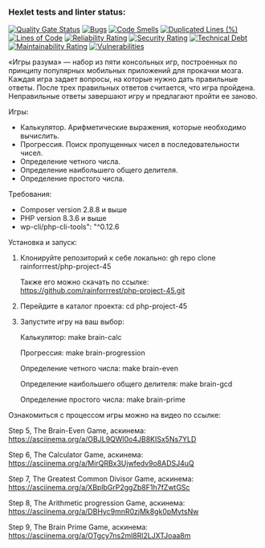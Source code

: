 ### Hexlet tests and linter status:
[![Quality Gate Status](https://sonarcloud.io/api/project_badges/measure?project=rainforrrest_php-project-45&metric=alert_status)](https://sonarcloud.io/summary/new_code?id=rainforrrest_php-project-45)
[![Bugs](https://sonarcloud.io/api/project_badges/measure?project=rainforrrest_php-project-45&metric=bugs)](https://sonarcloud.io/summary/new_code?id=rainforrrest_php-project-45)
[![Code Smells](https://sonarcloud.io/api/project_badges/measure?project=rainforrrest_php-project-45&metric=code_smells)](https://sonarcloud.io/summary/new_code?id=rainforrrest_php-project-45)
[![Duplicated Lines (%)](https://sonarcloud.io/api/project_badges/measure?project=rainforrrest_php-project-45&metric=duplicated_lines_density)](https://sonarcloud.io/summary/new_code?id=rainforrrest_php-project-45)
[![Lines of Code](https://sonarcloud.io/api/project_badges/measure?project=rainforrrest_php-project-45&metric=ncloc)](https://sonarcloud.io/summary/new_code?id=rainforrrest_php-project-45)
[![Reliability Rating](https://sonarcloud.io/api/project_badges/measure?project=rainforrrest_php-project-45&metric=reliability_rating)](https://sonarcloud.io/summary/new_code?id=rainforrrest_php-project-45)
[![Security Rating](https://sonarcloud.io/api/project_badges/measure?project=rainforrrest_php-project-45&metric=security_rating)](https://sonarcloud.io/summary/new_code?id=rainforrrest_php-project-45)
[![Technical Debt](https://sonarcloud.io/api/project_badges/measure?project=rainforrrest_php-project-45&metric=sqale_index)](https://sonarcloud.io/summary/new_code?id=rainforrrest_php-project-45)
[![Maintainability Rating](https://sonarcloud.io/api/project_badges/measure?project=rainforrrest_php-project-45&metric=sqale_rating)](https://sonarcloud.io/summary/new_code?id=rainforrrest_php-project-45)
[![Vulnerabilities](https://sonarcloud.io/api/project_badges/measure?project=rainforrrest_php-project-45&metric=vulnerabilities)](https://sonarcloud.io/summary/new_code?id=rainforrrest_php-project-45)

«Игры разума» — набор из пяти консольных игр, построенных по принципу популярных мобильных приложений для прокачки мозга. Каждая игра задает вопросы, на которые нужно дать правильные ответы. После трех правильных ответов считается, что игра пройдена. Неправильные ответы завершают игру и предлагают пройти ее заново. 

Игры:

- Калькулятор. Арифметические выражения, которые необходимо вычислить.
- Прогрессия. Поиск пропущенных чисел в последовательности чисел.
- Определение четного числа.
- Определение наибольшего общего делителя.
- Определение простого числа.

 Требования:
 - Composer version 2.8.8 и выше
 - PHP version 8.3.6 и выше
 - wp-cli/php-cli-tools": "^0.12.6

Установка и запуск:

1) Клонируйте репозиторий к себе локально: gh repo clone rainforrrest/php-project-45

   Также его можно скачать по ссылке: https://github.com/rainforrrest/php-project-45.git

2) Перейдите в каталог проекта: cd php-project-45

3) Запустите игру на ваш выбор:

    Калькулятор: make brain-calc
    
    Прогрессия: make brain-progression
    
    Определение четного числа: make brain-even
    
    Определение наибольшего общего делителя: make brain-gcd
    
    Определение простого числа: make brain-prime
    


Ознакомиться с процессом игры можно на видео по ссылке:


Step 5, The Brain-Even Game, аскинема: https://asciinema.org/a/OBJL9QWl0o4JB8KISx5Ns7YLD

Step 6, The Calculator Game, аскинема: https://asciinema.org/a/MirQRBx3Ujwfedv9o8ADSJ4uQ

Step 7, The Greatest Common Divisor Game, аскинема: https://asciinema.org/a/XBplbGrP2ggZb8F1h7fZwtGSc

Step 8, The Arithmetic progression Game, аскинема: https://asciinema.org/a/DBHyc9mnR0zjMk8gk0pMvtsNw

Step 9, The Brain Prime Game, аскинема: https://asciinema.org/a/OTgcy7ns2ml8Rl2LJXTJoaa8m
